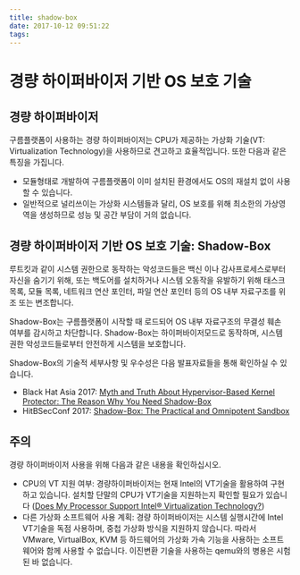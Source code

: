```yaml
---
title: shadow-box
date: 2017-10-12 09:51:22
tags:
---
```


경량 하이퍼바이저 기반 OS 보호 기술
===============

경량 하이퍼바이저
---------------
구름플랫폼이 사용하는 경량 하이퍼바이저는 CPU가 제공하는 가상화 기술(VT: Virtualization Technology)을 사용하므로 견고하고 효율적입니다. 또한 다음과 같은 특징을 가집니다.
* 모듈형태로 개발하여 구름플랫폼이 이미 설치된 환경에서도 OS의 재설치 없이 사용할 수 있습니다.
* 일반적으로 널리쓰이는 가상화 시스템들과 달리, OS 보호를 위해 최소한의 가상영역을 생성하므로 성능 및 공간 부담이 거의 없습니다.

경량 하이퍼바이저 기반 OS 보호 기술: Shadow-Box
---------------
루트킷과 같이 시스템 권한으로 동작하는 악성코드들은 백신 이나 감사프로세스로부터 자신을 숨기기 위해, 또는 백도어를 설치하거나 시스템 오동작을 유발하기 위해 태스크 목록, 모듈 목록, 네트워크 연산 포인터, 파일 연산 포인터 등의 OS 내부 자료구조를 위조 또는 변조합니다.

Shadow-Box는 구름플랫폼이 시작할 때 로드되어 OS 내부 자료구조의 무결성 훼손 여부를 감시하고 차단합니다. Shadow-Box는 하이퍼바이저모드로 동작하며, 시스템 권한 악성코드들로부터 안전하게 시스템을 보호합니다.

Shadow-Box의 기술적 세부사항 및 우수성은 다음 발표자료들을 통해 확인하실 수 있습니다.
* Black Hat Asia 2017: [Myth and Truth About Hypervisor-Based Kernel Protector: The Reason Why You Need Shadow-Box](https://www.blackhat.com/asia-17/briefings/schedule/#myth-and-truth-about-hypervisor-based-kernel-protector-the-reason-why-you-need-shadow-box-5283)
* HitBSecConf 2017: [Shadow-Box: The Practical and Omnipotent Sandbox](https://conference.hitb.org/hitbsecconf2017ams/sessions/shadowbox-the-practical-and-omnipotent-sandbox/)

주의
---------------
경량 하이퍼바이저 사용을 위해 다음과 같은 내용을 확인하십시오.
* CPU의 VT 지원 여부: 경량하이퍼바이저는 현재 Intel의 VT기술을 활용하여 구현하고 있습니다. 설치할 단말의 CPU가 VT기술을 지원하는지 확인할 필요가 있습니다 ([Does My Processor Support Intel® Virtualization Technology?](https://www.intel.com/content/www/us/en/support/articles/000005486/processors.html))
* 다른 가상화 소프트웨어 사용 계획: 경량 하이퍼바이저는 시스템 실행시간에 Intel VT기술을 독점 사용하며, 중첩 가상화 방식을 지원하지 않습니다. 따라서 VMware, VirtualBox, KVM 등 하드웨어의 가상화 가속 기능을 사용하는 소프트웨어와 함께 사용할 수 없습니다. 이진변환 기술을 사용하는 qemu와의 병용은 시험된 바 없습니다.
